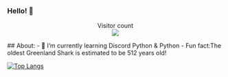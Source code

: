 ### Hello! 🐸
<p align="center"> 
  Visitor count<br>
  <img src="https://profile-counter.glitch.me/FishgoKachow/count.svg" />
</p>
## About:
- 🌱 I’m currently learning Discord Python & Python
- Fun fact:The oldest Greenland Shark is estimated to be 512 years old!

[![Top Langs](https://github-readme-stats.vercel.app/api/top-langs/?username=FishgoKachow&layout=compact)](https://github.com/anuraghazra/github-readme-stats)
<!--
**FishgoKachow/FishgoKachow** is a ✨ _special_ ✨ repository because its `README.md` (this file) appears on your GitHub profile.

Here are some ideas to get you started:

- 🔭 I’m currently working on ...
- 🌱 I’m currently learning ...
- 👯 I’m looking to collaborate on ...
- 🤔 I’m looking for help with ...
- 💬 Ask me about ...
- 📫 How to reach me: ...
- 😄 Pronouns: ...
- ⚡ Fun fact: ...
-->
